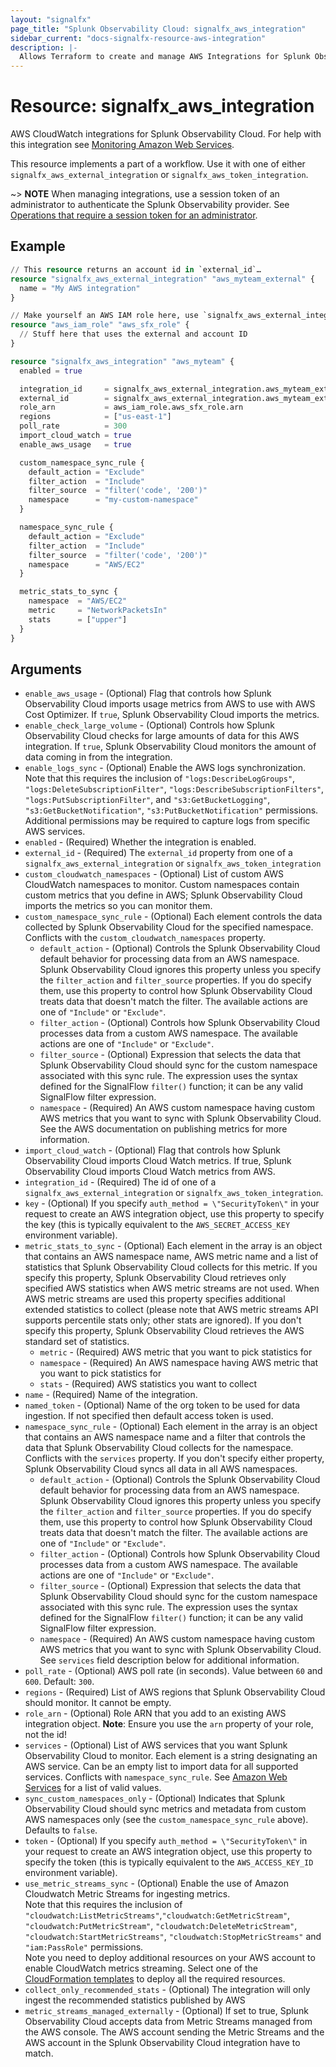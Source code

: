 ```yaml
---
layout: "signalfx"
page_title: "Splunk Observability Cloud: signalfx_aws_integration"
sidebar_current: "docs-signalfx-resource-aws-integration"
description: |-
  Allows Terraform to create and manage AWS Integrations for Splunk Observability Cloud
---
```


# Resource: signalfx_aws_integration

AWS CloudWatch integrations for Splunk Observability Cloud. For help with this integration see [Monitoring Amazon Web Services](https://docs.splunk.com/observability/en/gdi/get-data-in/connect/aws/get-awstoc.html).

This resource implements a part of a workflow. Use it with one of either `signalfx_aws_external_integration` or `signalfx_aws_token_integration`.

~> **NOTE** When managing integrations, use a session token of an administrator to authenticate the Splunk Observability provider. See [Operations that require a session token for an administrator](https://dev.splunk.com/observability/docs/administration/authtokens#Operations-that-require-a-session-token-for-an-administrator).

## Example

```tf
// This resource returns an account id in `external_id`…
resource "signalfx_aws_external_integration" "aws_myteam_external" {
  name = "My AWS integration"
}

// Make yourself an AWS IAM role here, use `signalfx_aws_external_integration.aws_myteam_external.external_id`
resource "aws_iam_role" "aws_sfx_role" {
  // Stuff here that uses the external and account ID
}

resource "signalfx_aws_integration" "aws_myteam" {
  enabled = true

  integration_id     = signalfx_aws_external_integration.aws_myteam_external.id
  external_id        = signalfx_aws_external_integration.aws_myteam_external.external_id
  role_arn           = aws_iam_role.aws_sfx_role.arn
  regions            = ["us-east-1"]
  poll_rate          = 300
  import_cloud_watch = true
  enable_aws_usage   = true

  custom_namespace_sync_rule {
    default_action = "Exclude"
    filter_action  = "Include"
    filter_source  = "filter('code', '200')"
    namespace      = "my-custom-namespace"
  }

  namespace_sync_rule {
    default_action = "Exclude"
    filter_action  = "Include"
    filter_source  = "filter('code', '200')"
    namespace      = "AWS/EC2"
  }

  metric_stats_to_sync {
    namespace  = "AWS/EC2"
    metric     = "NetworkPacketsIn"
    stats      = ["upper"]
  }
}
```

## Arguments

* `enable_aws_usage` - (Optional) Flag that controls how Splunk Observability Cloud imports usage metrics from AWS to use with AWS Cost Optimizer. If `true`, Splunk Observability Cloud imports the metrics.
* `enable_check_large_volume` - (Optional) Controls how Splunk Observability Cloud checks for large amounts of data for this AWS integration. If `true`, Splunk Observability Cloud monitors the amount of data coming in from the integration.
* `enable_logs_sync` - (Optional) Enable the AWS logs synchronization. Note that this requires the inclusion of `"logs:DescribeLogGroups"`,  `"logs:DeleteSubscriptionFilter"`, `"logs:DescribeSubscriptionFilters"`, `"logs:PutSubscriptionFilter"`, and `"s3:GetBucketLogging"`,  `"s3:GetBucketNotification"`, `"s3:PutBucketNotification"` permissions. Additional permissions may be required to capture logs from specific AWS services.
* `enabled` - (Required) Whether the integration is enabled.
* `external_id` - (Required) The `external_id` property from one of a `signalfx_aws_external_integration` or `signalfx_aws_token_integration`
* `custom_cloudwatch_namespaces` - (Optional) List of custom AWS CloudWatch namespaces to monitor. Custom namespaces contain custom metrics that you define in AWS; Splunk Observability Cloud imports the metrics so you can monitor them.
* `custom_namespace_sync_rule` - (Optional) Each element controls the data collected by Splunk Observability Cloud for the specified namespace. Conflicts with the `custom_cloudwatch_namespaces` property.
  * `default_action` - (Optional) Controls the Splunk Observability Cloud default behavior for processing data from an AWS namespace. Splunk Observability Cloud ignores this property unless you specify the `filter_action` and `filter_source` properties. If you do specify them, use this property to control how Splunk Observability Cloud treats data that doesn't match the filter. The available actions are one of `"Include"` or `"Exclude"`.
  * `filter_action` - (Optional) Controls how Splunk Observability Cloud processes data from a custom AWS namespace. The available actions are one of `"Include"` or `"Exclude"`.
  * `filter_source` - (Optional) Expression that selects the data that Splunk Observability Cloud should sync for the custom namespace associated with this sync rule. The expression uses the syntax defined for the SignalFlow `filter()` function; it can be any valid SignalFlow filter expression.
  * `namespace` - (Required) An AWS custom namespace having custom AWS metrics that you want to sync with Splunk Observability Cloud. See the AWS documentation on publishing metrics for more information.
* `import_cloud_watch` - (Optional) Flag that controls how Splunk Observability Cloud imports Cloud Watch metrics. If true, Splunk Observability Cloud imports Cloud Watch metrics from AWS.
* `integration_id` - (Required) The id of one of a `signalfx_aws_external_integration` or `signalfx_aws_token_integration`.
* `key` - (Optional) If you specify `auth_method = \"SecurityToken\"` in your request to create an AWS integration object, use this property to specify the key (this is typically equivalent to the `AWS_SECRET_ACCESS_KEY` environment variable).
* `metric_stats_to_sync` - (Optional) Each element in the array is an object that contains an AWS namespace name, AWS metric name and a list of statistics that Splunk Observability Cloud collects for this metric. If you specify this property, Splunk Observability Cloud retrieves only specified AWS statistics when AWS metric streams are not used. When AWS metric streams are used this property specifies additional extended statistics to collect (please note that AWS metric streams API supports percentile stats only; other stats are ignored). If you don't specify this property, Splunk Observability Cloud retrieves the AWS standard set of statistics.
  * `metric` - (Required) AWS metric that you want to pick statistics for
  * `namespace` - (Required) An AWS namespace having AWS metric that you want to pick statistics for
  * `stats` - (Required) AWS statistics you want to collect
* `name` - (Required) Name of the integration.
* `named_token` - (Optional) Name of the org token to be used for data ingestion. If not specified then default access token is used.
* `namespace_sync_rule` - (Optional) Each element in the array is an object that contains an AWS namespace name and a filter that controls the data that Splunk Observability Cloud collects for the namespace. Conflicts with the `services` property. If you don't specify either property, Splunk Observability Cloud syncs all data in all AWS namespaces.
  * `default_action` - (Optional) Controls the Splunk Observability Cloud default behavior for processing data from an AWS namespace. Splunk Observability Cloud ignores this property unless you specify the `filter_action` and `filter_source` properties. If you do specify them, use this property to control how Splunk Observability Cloud treats data that doesn't match the filter. The available actions are one of `"Include"` or `"Exclude"`.
  * `filter_action` - (Optional) Controls how Splunk Observability Cloud processes data from a custom AWS namespace. The available actions are one of `"Include"` or `"Exclude"`.
  * `filter_source` - (Optional) Expression that selects the data that Splunk Observability Cloud should sync for the custom namespace associated with this sync rule. The expression uses the syntax defined for the SignalFlow `filter()` function; it can be any valid SignalFlow filter expression.
  * `namespace` - (Required) An AWS custom namespace having custom AWS metrics that you want to sync with Splunk Observability Cloud. See `services` field description below for additional information.
* `poll_rate` - (Optional) AWS poll rate (in seconds). Value between `60` and `600`. Default: `300`.
* `regions` - (Required) List of AWS regions that Splunk Observability Cloud should monitor. It cannot be empty.
* `role_arn` - (Optional) Role ARN that you add to an existing AWS integration object. **Note**: Ensure you use the `arn` property of your role, not the id!
* `services` - (Optional) List of AWS services that you want Splunk Observability Cloud to monitor. Each element is a string designating an AWS service. Can be an empty list to import data for all supported services. Conflicts with `namespace_sync_rule`. See [Amazon Web Services](https://docs.splunk.com/Observability/gdi/get-data-in/integrations.html#amazon-web-services) for a list of valid values.
* `sync_custom_namespaces_only` - (Optional) Indicates that Splunk Observability Cloud should sync metrics and metadata from custom AWS namespaces only (see the `custom_namespace_sync_rule` above). Defaults to `false`.
* `token` - (Optional) If you specify `auth_method = \"SecurityToken\"` in your request to create an AWS integration object, use this property to specify the token (this is typically equivalent to the `AWS_ACCESS_KEY_ID` environment variable).
* `use_metric_streams_sync` - (Optional) Enable the use of Amazon Cloudwatch Metric Streams for ingesting metrics.<br>
  Note that this requires the inclusion of `"cloudwatch:ListMetricStreams"`,`"cloudwatch:GetMetricStream"`, `"cloudwatch:PutMetricStream"`, `"cloudwatch:DeleteMetricStream"`, `"cloudwatch:StartMetricStreams"`, `"cloudwatch:StopMetricStreams"` and `"iam:PassRole"` permissions.<br>
  Note you need to deploy additional resources on your AWS account to enable CloudWatch metrics streaming. Select one of the [CloudFormation templates](https://docs.splunk.com/Observability/gdi/get-data-in/connect/aws/aws-cloudformation.html) to deploy all the required resources.
* `collect_only_recommended_stats` - (Optional) The integration will only ingest the recommended statistics published by AWS
* `metric_streams_managed_externally` - (Optional) If set to true, Splunk Observability Cloud accepts data from Metric Streams managed from the AWS console. The AWS account sending the Metric Streams and the AWS account in the Splunk Observability Cloud integration have to match.
